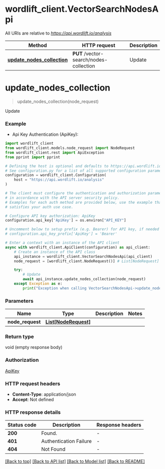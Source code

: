 # wordlift_client.VectorSearchNodesApi

All URIs are relative to *https://api.wordlift.io/analysis*

Method | HTTP request | Description
------------- | ------------- | -------------
[**update_nodes_collection**](VectorSearchNodesApi.md#update_nodes_collection) | **PUT** /vector-search/nodes-collection | Update


# **update_nodes_collection**
> update_nodes_collection(node_request)

Update

### Example

* Api Key Authentication (ApiKey):

```python
import wordlift_client
from wordlift_client.models.node_request import NodeRequest
from wordlift_client.rest import ApiException
from pprint import pprint

# Defining the host is optional and defaults to https://api.wordlift.io/analysis
# See configuration.py for a list of all supported configuration parameters.
configuration = wordlift_client.Configuration(
    host = "https://api.wordlift.io/analysis"
)

# The client must configure the authentication and authorization parameters
# in accordance with the API server security policy.
# Examples for each auth method are provided below, use the example that
# satisfies your auth use case.

# Configure API key authorization: ApiKey
configuration.api_key['ApiKey'] = os.environ["API_KEY"]

# Uncomment below to setup prefix (e.g. Bearer) for API key, if needed
# configuration.api_key_prefix['ApiKey'] = 'Bearer'

# Enter a context with an instance of the API client
async with wordlift_client.ApiClient(configuration) as api_client:
    # Create an instance of the API class
    api_instance = wordlift_client.VectorSearchNodesApi(api_client)
    node_request = [wordlift_client.NodeRequest()] # List[NodeRequest] | 

    try:
        # Update
        await api_instance.update_nodes_collection(node_request)
    except Exception as e:
        print("Exception when calling VectorSearchNodesApi->update_nodes_collection: %s\n" % e)
```



### Parameters


Name | Type | Description  | Notes
------------- | ------------- | ------------- | -------------
 **node_request** | [**List[NodeRequest]**](NodeRequest.md)|  | 

### Return type

void (empty response body)

### Authorization

[ApiKey](../README.md#ApiKey)

### HTTP request headers

 - **Content-Type**: application/json
 - **Accept**: Not defined

### HTTP response details

| Status code | Description | Response headers |
|-------------|-------------|------------------|
**200** | Found. |  -  |
**401** | Authentication Failure |  -  |
**404** | Not Found |  -  |

[[Back to top]](#) [[Back to API list]](../README.md#documentation-for-api-endpoints) [[Back to Model list]](../README.md#documentation-for-models) [[Back to README]](../README.md)

